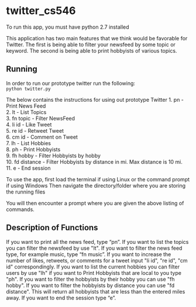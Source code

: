 # twitter_cs546
To run this app, you must have python 2.7 installed

This application has two main features that we think would be favorable for Twitter.
The first is being able to filter your newsfeed by some topic or keyword. The second is
being able to print hobbyists of various topics.

## Running
In order to run our prototype twitter run the following:
<br/>
`python twitter.py`

The below contains the instructions for using out prototype Twitter
    1. pn - Print News Feed<br/>
    2. lt - List Topics<br/>
    3. fn topic - Filter NewsFeed<br/>
    4. li id - Like Tweet<br/>
    5. re id - Retweet Tweet<br/>
    6. cm id - Comment on Tweet<br/>
    7. lh - List Hobbies<br/>
    8. ph - Print Hobbyists<br/>
    9. fh hobby - Filter Hobbyists by hobby<br/>
    10. fd distance - Filter Hobbyists by distance in mi. Max distance is 10 mi.<br/>
    11. e - End session
    
To use the app, first load the terminal if using Linux or the command prompt if using Windows
Then navigate the directory/folder where you are storing the running files

You will then encounter a prompt where you are given the above listing of commands.


## Description of Functions
If you want to print all the news feed, type “pn”. If you want to list the topics you can filter the newsfeed by use "lt". If you want to filter the news feed type, for example music, type “fn music”. If you want to increase the number of likes, retweets, or comments for a tweet input "li id", "re id", "cm id" correspondingly. If you want to list the current hobbies you can filter users by use "lh" if you want to Print Hobbyists that are local to you type "ph". If you want to filter the hobbyists by their hobby you can use "fh hobby". If you want to filter the hobbyists by distance you can use "fd distance". This will return all hobbyists that are less than the entered miles away. If you want to end the session type “e”.

